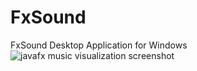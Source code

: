 # FxSound
FxSound Desktop Application for Windows
![javafx music visualization screenshot](https://github.com/abbumillion/FxSound/assets/51262961/df547e1a-00cc-4dce-bd3f-ff0de3201d11)
